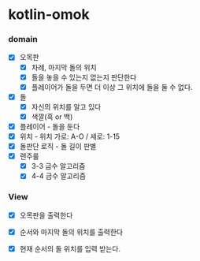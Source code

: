 # kotlin-omok

### domain

- [x] 오목판
    - [x] 차례, 마지막 돌의 위치
    - [x] 돌을 놓을 수 있는지 없는지 판단한다
    - [x] 플레이어가 돌을 두면 더 이상 그 위치에 돌을 둘 수 없다.
- [x] 돌
    - [x] 자신의 위치를 알고 있다
    - [x] 색깔(흑 or 백)
- [x] 플레이어 - 돌을 둔다
- [x] 위치 - 위치 가로: A-O / 세로: 1-15
- [x] 돌판단 로직 - 돌 길이 판별
- [x] 렌주룰
    - [x] 3-3 금수 알고리즘
    - [x] 4-4 금수 알고리즘

### View

- [x] 오목판을 출력한다
- [x] 순서와 마지막 돌의 위치를 출력한다
- [x] 현재 순서의 돌 위치를 입력 받는다.

